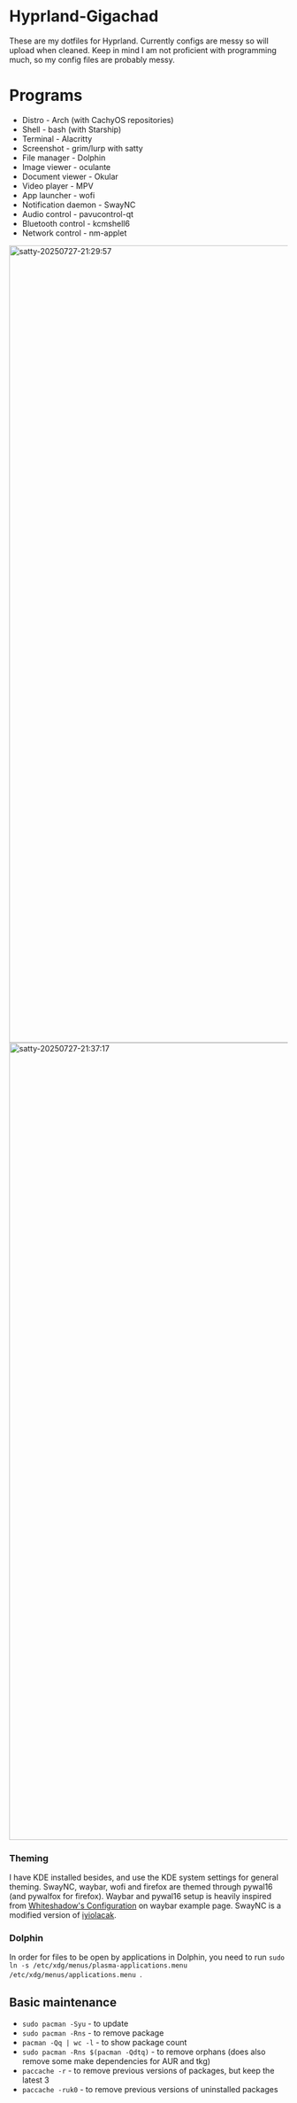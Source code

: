 # Hyprland-Gigachad
These are my dotfiles for Hyprland. Currently configs are messy so will upload when cleaned. Keep in mind I am not proficient with programming much, so my config files are probably messy.

# Programs
- Distro - Arch (with CachyOS repositories)
- Shell - bash (with Starship)
- Terminal - Alacritty
- Screenshot - grim/lurp with satty
- File manager - Dolphin
- Image viewer - oculante
- Document viewer - Okular
- Video player - MPV
- App launcher - wofi
- Notification daemon - SwayNC
- Audio control - pavucontrol-qt
- Bluetooth control - kcmshell6
- Network control - nm-applet

<img width="2560" height="1440" alt="satty-20250727-21:29:57" src="https://github.com/user-attachments/assets/fba79923-fec7-452a-ab23-9816059af734" />
<img width="2560" height="1440" alt="satty-20250727-21:37:17" src="https://github.com/user-attachments/assets/9895ba7f-8a54-449f-a0c4-d171cf13bd05" />

### Theming
I have KDE installed besides, and use the KDE system settings for general theming. SwayNC, waybar, wofi and firefox are themed through pywal16 (and pywalfox for firefox). Waybar and pywal16 setup is heavily inspired from [Whiteshadow's Configuration](https://github.com/Alexays/Waybar/wiki/Examples#whiteshadows-configuration) on waybar example page. SwayNC is a modified version of [iyiolacak](https://github.com/iyiolacak/-iyiolacak-s-swaync-config).

### Dolphin
In order for files to be open by applications in Dolphin, you need to run `sudo ln -s /etc/xdg/menus/plasma-applications.menu /etc/xdg/menus/applications.menu `.

## Basic maintenance
- `sudo pacman -Syu` - to update
- `sudo pacman -Rns` - to remove package
- `pacman -Qq | wc -l` - to show package count
- `sudo pacman -Rns $(pacman -Qdtq)` - to remove orphans (does also remove some make dependencies for AUR and tkg)
- `paccache -r` - to remove previous versions of packages, but keep the latest 3
- `paccache -ruk0` - to remove previous versions of uninstalled packages
